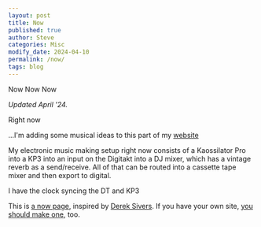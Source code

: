 ```yaml
---
layout: post
title: Now
published: true
author: Steve
categories: Misc
modify_date: 2024-04-10
permalink: /now/
tags: blog
---
```


<span>Now Now Now</span>
<p><em><span>Updated April '24.</span></em><span> </span></p>  

Right now 

...I'm adding some musical ideas to this part of my [website][def] 

[def]: https://stephenschoepfer.com/cube/

My electronic music making setup right now consists of a Kaossilator Pro into a KP3 into an input on the Digitakt into a DJ mixer, which has a vintage reverb as a send/receive. All of that can be routed into a cassette tape mixer and then export to digital.

I have the clock syncing the DT and KP3    

<p><span>This is </span><a href='https://nownownow.com/about'><span>a now page</span></a><span>, inspired by </span><a href='https://sive.rs'><span>Derek Sivers</span></a><span>. If you have your own site, </span><a href='https://nownownow.com/about'><span>you should make one</span></a><span>, too.</span></p>
